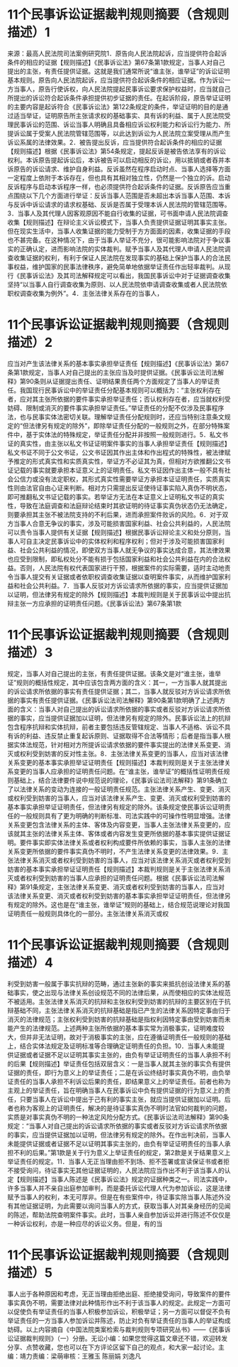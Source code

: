 # 11个民事诉讼证据裁判规则摘要（含规则描述）1

来源：最高人民法院司法案例研究院1．原告向人民法院起诉，应当提供符合起诉条件的相应的证据【规则描述】《民事诉讼法》第67条第1款规定，当事人对自己提出的主张，有责任提供证据。这就是我们通常所说“谁主张，谁举证”的诉讼证明基本规则。原告向人民法院起诉，应当提供符合起诉条件的相应证据。作为诉讼一方当事人，原告行使诉权，向人民法院提起民事诉讼要求保护权益时，应当就自己所提出的诉讼符合起诉条件承担提供初步证据的责任。在起诉阶段，原告举证证明的主要内容是起诉符合《民事诉讼法》第122条规定的条件，举证证明的目的是通过适当举证，证明原告所主张请求权的基础事实、具有诉的利益、属于人民法院受理民事诉讼的范围、诉讼当事人明确且具备相应诉讼权利能力和诉讼行为能力、所提诉讼属于受案人民法院管辖范围等，以此达到诉讼为人民法院立案受理从而产生诉讼系属的法律效果。2．被告提出反诉，应当提供符合起诉条件的相应的证据【规则描述】根据《民事诉讼法》第54条规定，提起反诉是被告依法享有的诉讼权利。本诉原告提起诉讼后，本诉被告可以启动相反的诉讼，用以抵销或者吞并本诉原告的诉讼请求、维护自身利益。反诉虽然在程序启动时点、当事人选择等方面一定程度上依附于本诉存在，但也具有其相对独立性，仍然是一个独立的诉。启动反诉程序与启动本诉程序一样，也必须提供符合起诉条件的证据。反诉原告应当重点围绕以下几个方面进行举证：反诉当事人范围是否未超出本诉当事人范围、本诉与反诉中诉讼请求的请求权基础、反诉是否属于受理本诉人民法院的管辖范围等。3．当事人及其代理人因客观原因不能自行收集的证据，可书面申请人民法院调查收集【规则描述】在辩论主义诉讼模式下，当事人负责提供证据证明其事实主张。但在现实生活中，当事人收集证据的能力受制于方方面面的因素，收集证据的手段也不甚完备。在这种情况下，由于当事人举证不充分，很可能影响法院对于争议事实的正确认定，进而影响法院的实体裁判。赋予当事人及其代理人申请人民法院调查收集证据的权利，有利于保证人民法院在发现事实的基础上保护当事人的合法民事权益，维护国家的民事法律秩序，避免简单地依据举证责任作出轻率裁判。从现行《民事诉讼法》及其司法解释规定可以看出，我国民事诉讼中对于证据调查收集坚持“以当事人自行调查收集为原则、以人民法院依申请调查收集或者人民法院依职权调查收集为例外”。4．主张法律关系存在的当事人，

# 11个民事诉讼证据裁判规则摘要（含规则描述）2

应当对产生该法律关系的基本事实承担举证责任【规则描述】《民事诉讼法》第67条第1款规定，当事人对自己提出的主张应当及时提供证据。《民事诉讼法司法解释》第90条则从证据提出责任、证明结果责任两个方面规定了当事人的举证责任。我国现行民事诉讼中的举证责任分配基本规则可以概括为：“主张权利存在者，应对其主张所依据的要件事实承担举证责任；否认权利存在者，应当就权利受妨碍、限制或消灭的要件事实承担举证责任。”举证责任的分配不仅涉及民事程序法，也与民事实体法密切关联。理解举证责任分配规则时，还应当特别注意条文规定的“但法律另有规定的除外”，即除举证责任分配的一般规则之外，在部分特殊案件中，基于实体法的特殊规定，举证责任分配并非按照一般规则进行。5．私文书证的真实性，由主张以私文书证证明案件事实的当事人承担举证责任【规则描述】私文书证不同于公文书证，公文书证因其作出主体和作出程式的特殊性，被法律赋予推定的形式真实性和实质真实性，举证方不必证其为真，但相对方欲推翻公文书证记载的事实就要承担本证意义上的证明责任。私文书证因作出主体一般不具有社会公信力或没有法定职权，其形式真实性需要举证方承担本证证明责任，实质真实性则由法官自由心证来判断。相对方只需提出反证使待证事实陷入真伪不明状态，即可推翻私文书证记载的事实。若举证方无法在本证意义上证明私文书证的真实性，导致在法庭调查和法庭辩论结束时其欲证明的待证事实真伪状态仍无法确定，则要承担其主张不被法院支持的不利后果，进而承担案件败诉的风险。6．对于双方当事人合意无争议的事实，涉及可能损害国家利益、社会公共利益的，人民法院可以责令当事人提供有关证据【规则描述】根据民事诉讼辩论主义和处分原则，当事人可自主决定民事诉讼中的实体权利和程序权利；但对于涉及可能损害国家利益、社会公共利益的情况，即使双方当事人就无争议的事实达成合意，其法律效果也应受到限制，即私权处分不能有损于包括国家利益和社会公共利益在内的合法权益。否则，人民法院有权代表国家进行干预，根据案件的实际需要，适时主动地责令当事人提交有关证据或者依职权调查收集证据以查明案件事实，从而维护国家利益和社会公共利益。7．当事人反驳对方诉讼请求所依据的事实，应当提供证据加以证明，但法律另有规定的除外【规则描述】本裁判规则是关于民事诉讼中提出抗辩主张一方应承担的证明责任问题。《民事诉讼法》第67条第1款

# 11个民事诉讼证据裁判规则摘要（含规则描述）3

规定，当事人对自己提出的主张，有责任提供证据。该条文是对“谁主张，谁举证”规则的概括性规定，其中应该包含两方面的含义：其一，一方当事人就其提出的诉讼请求所依据的事实有责任提供证据；其二，当事人就反驳对方诉讼请求所依据的事实有责任提供证据。《民事诉讼法司法解释》第90条第1款明确了上述两方面的含义：当事人对自己提出的诉讼请求所依据的事实或者反驳对方诉讼请求所依据的事实，应当提供证据加以证明，但法律另有规定的除外。民事诉讼法上的抗辩包含程序抗辩和实体抗辩，前者主要包括违反管辖规定、当事人不适格、诉讼不具有诉的利益、违反禁止重复起诉原则、证据取得不合法等情形；后者是指当事人根据实体法规范，针对相对方所提诉讼请求依据的要件事实提出的法律关系变更、消灭或权利受到妨害的反对性主张。8．主张法律关系变更的当事人，应当对该法律关系变更的基本事实承担举证证明责任【规则描述】本裁判规则是关于主张法律关系变更的当事人应承担的证明责任问题。在“谁主张，谁举证”的概括性证明责任规则基础上，结合法律要件说中规范说的理论，《民事诉讼法司法解释》第91条确立了以法律关系的变动为连接的一般证明责任规范。主张法律关系产生、变更、消灭或权利受到妨害的当事人，应当对该法律关系产生、变更、消灭或权利受到妨害的基本事实承担举证证明责任，但法律另有规定的除外。该条规定使民事诉讼证明责任的一般规则具有了更为明确的判断标准、司法实践中的可操作性明显增强。法律关系变更包含法律关系的主体、客体及内容变更，当事人主张法律关系变更的，应该就其主张的法律关系主体、客体或者内容发生变更所依据的基本事实提供证据证明。要件事实即实体法律关系或者权利构成要件所依赖的事实，当事人主张的法律关系变更所依据的要件事实真伪不明时，不产生法律关系变更的法律效果。9．主张法律关系消灭或者权利受到妨害的当事人，应当对该法律关系消灭或者权利受到妨害的基本事实承担举证证明责任【规则描述】本裁判规则是关于主张法律关系消灭或者权利受到妨害的当事人应承担的证明责任问题。根据《民事诉讼法司法解释》第91条规定，主张法律关系变更、消灭或者权利受到妨害的当事人，应当对该法律关系变更、消灭或者权利受到妨害的基本事实承担举证证明责任，但法律另有规定的除外。这也是在“谁主张，谁举证”规则的基础上，结合规范说理论对我国证明责任一般规则具体化的一部分。主张法律关系消灭或权

# 11个民事诉讼证据裁判规则摘要（含规则描述）4

利受到妨害一般属于事实抗辩的范畴，通过主张新的事实来抵抗创设法律关系的基础事实，使之出现与法律关系创设规范不同的法律后果，从而使相应的实体法规范不被适用。主张法律关系消灭的抗辩和主张权利受到妨害的抗辩的主要区别在于抗辩基础不同，主张法律关系消灭的抗辩基础是指已产生的法律关系因特定事由归于消灭的法律规范；主张权利受到妨害的抗辩基础是指权利因特定事由受到妨害而未能产生的法律规范。上述两种主张所依据的基本事实常为消极事实，证明难度较大，但并非无法证明，故对于消极事实的主张，应在遵循证明责任一般规则的基础上，结合实体法规定及证明标准等合理确定证明责任的负担。10．当事人未能提供证据或者证据不足以证明其事实主张的，由负有举证证明责任的当事人承担不利的后果【规则描述】举证责任包括双层含义：一是当事人就其主张的事实负有提供证据的责任，即行为意义上的举证责任；二是在诉讼终结时事实真伪不明，由负举证责任的当事人承担不利诉讼后果的责任，即结果意义上的举证责任。前者也称为主观上的举证责任，旨在明确当事人在民事诉讼中负有提供证据的行为意义上的责任，只要当事人在诉讼中提出于己有利的事实主张，就应当提供证据加以证明。后者也称为客观上的证明责任，解决的是待证事实真伪不明时法官如何裁判的问题，实质是对事实真伪不明的一种法定风险分配方式。《民事诉讼法司法解释》第90条规定：“当事人对自己提出的诉讼请求所依据的事实或者反驳对方诉讼请求所依据的事实，应当提供证据加以证明，但法律另有规定的除外。在作出判决前，当事人未能提供证据或者证据不足以证明其事实主张的，由负有举证证明责任的当事人承担不利的后果。”第1款是关于行为意义上举证责任的规定，第2款是关于结果意义上举证责任的规定。11．当事人无正当理由拒不到场、拒不签署或宣读保证书或者拒不接受询问，待证事实无其他证据证明的，人民法院应当作出不利于该当事人的认定【规则描述】当事人陈述是《民事诉讼法》规定的证据种类之一。司法实践中，许多当事人并不亲自出庭参加审判，而是委托诉讼代理人代为参加诉讼，这是法律赋予当事人的权利，本无可厚非。但是在有些案件中，待证事实除当事人陈述外没有其他证据证明，为此需要以询问当事人的方式，获取当事人对其亲身经历的见闻的陈述，帮助法院查明案件事实。此时，当事人亲自参加诉讼并进行陈述不仅仅是一种诉讼权利，亦是一种应尽的诉讼义务。但是，有的当

# 11个民事诉讼证据裁判规则摘要（含规则描述）5

事人出于各种原因和考虑，无正当理由拒绝出庭、拒绝接受询问，导致案件的要件事实真伪不明，需要法律对此种情形作出不利于该当事人的规定。此规定一方面可以促使负有举证责任的当事人积极参加诉讼，积极举证；另一方面可以督促不负有举证责任的一方当事人参加诉讼并陈述，防止对负有举证责任的当事人的举证构成妨碍。以上内容摘自《中国法院类案检索与裁判规则专项研究丛书》——《民事诉讼证据裁判规则》（一）分册。无讼小编：如果您觉得这篇文章还不错，欢迎转发分享、点赞收藏，您也可以在下方评论区留下自己的观点，和大家一起讨论。主编：靖力责编：梁萌审核：王雅玉 陈丽娟 刘逸凡

